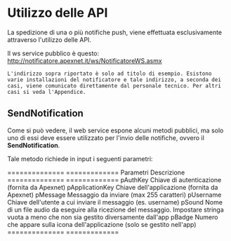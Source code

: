 Utilizzo delle API
===================

La spedizione di una o più notifiche push, viene effettuata esclusivamente attraverso l'utilizzo delle API.

Il ws service pubblico è questo: http://notificatore.apexnet.it/ws/NotificatoreWS.asmx

    L'indirizzo sopra riportato è solo ad titolo di esempio. Esistono varie installazioni del notificatore e tale indirizzo, a seconda dei casi, viene comunicato direttamente dal personale tecnico. Per altri casi si veda l'Appendice.

SendNotification
----------------
Come si può vedere, il web service espone alcuni metodi pubblici, ma solo uno di essi deve essere utilizzato per l'invio delle notifiche, ovvero il **SendNotification**.

Tale metodo richiede in input i seguenti parametri:

==============  =============
Parametri       Descrizione
==============  =============
pAuthKey        Chiave di autenticazione (fornita da Apexnet)
pApplicationKey Chiave dell'applicazione (fornita da Apexnet)
pMessage        Messaggio da inviare (max 255 caratteri)
pUsername       Chiave dell'utente a cui inviare il messaggio (es. username)
pSound          Nome di un file audio da eseguire alla ricezione del messaggio. Impostare stringa vuota a meno che non sia gestito diversamente dall'app
pBadge          Numero che appare sulla icona dell'applicazione (solo se gestito nell'app)
==============  =============
